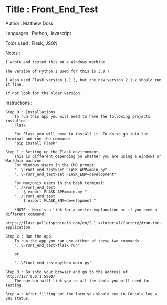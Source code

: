 # Title : Front_End_Test
 Author : Matthew Doss

 Languages : Python, Javascript

 Tools used : Flask, JSON

Notes :

    I wrote and tested this on a Windows machine.

    The version of Python I used for this is 3.8.7

    I also used Flask version 1.1.2, but the new version 2.1.x should run it fine.

    If not look for the older version.


Instructions :

    Step 0 : Installations
        To run this app you will need to have the following projects installed :
        Flask

        For Flask you will need to install it. To do so go into the terminal and run the command:
        "pip install Flask"

    Step 1 : Setting up the Flask environment.
        This is different depending on whether you are using a Windows or Mac/Unix machine.
        For Windows users in the CMD prompt:
        "..\Front_end_test>set FLASK_APP=main.py"
        "..\Front_end_test>set FLASK_ENV=development"

        For Mac/Unix users in the bash terminal:
        "../Front_end_test
            $ export FLASK_APP=main.py "
        "../Front_end_test
            $ export FLASK_ENV=development "

        *NOTE : Here's a link for a better explanation or if you need a different command:
          https://flask.palletsprojects.com/en/2.1.x/tutorial/factory/#run-the-application

    Step 2 : Run the app.
        To run the app you can use either of these two commands:
        "..\Front_end_test>flask run"

        or

        "..\Front_end_test>python main.py"

    Step 3 : Go into your browser and go to the address of http://127.0.0.1:5000/
        The nav bar will link you to all the tools you will need for testing.

    Step 4 : After filling out the form you should see in Console log a 201 status. 

